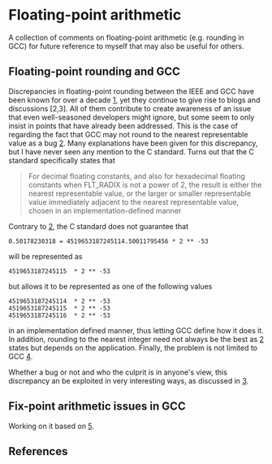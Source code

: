 # Floating-point arithmetic
A collection of comments on floating-point arithmetic (e.g. rounding in GCC) for future reference to myself that may also be useful for others.

## Floating-point rounding and GCC
Discrepancies in floating-point rounding between the IEEE and GCC have been known for over a decade [1], yet they continue to give rise to blogs and discussions [2,3]. All of them contribute to create awareness of an issue that even well-seasoned developers might ignore, but some seem to only insist in points that have already been addressed. This is the case of regarding the fact that GCC may not round to the nearest representable value as a bug [2]. Many explanations have been given for this discrepancy, but I have never seen any mention to the C standard. Turns out that the C standard specifically states that

> For decimal floating constants, and also for hexadecimal floating constants when FLT_RADIX is not a power of 2, the result is either the nearest representable value, or the larger or smaller representable value immediately adjacent to the nearest representable value, chosen in an implementation-defined manner

Contrary to [2], the C standard does not guarantee that 
```
0.50178230318 = 4519653187245114.50011795456 * 2 ** -53
```
will be represented as 
```
4519653187245115  * 2 ** -53
```
but allows it to be represented as one of the following values
```
4519653187245114  * 2 ** -53
4519653187245115  * 2 ** -53
4519653187245116  * 2 ** -53
```
in an implementation defined manner, thus letting GCC define how it does it. In addition, rounding to the nearest integer need not always be the best as [2] states but depends on the application. Finally, the problem is not limited to GCC [4]. 

Whether a bug or not and who the culprit is in anyone's view, this discrepancy an be exploited in very interesting ways, as discussed in [3]. 

## Fix-point arithmetic issues in GCC

Working on it based on [5].

## References
[1]: https://www.springer.com/gp/book/9780817647056
[2]: https://lemire.me/blog/2020/06/26/gcc-not-nearest/
[3]: https://news.ycombinator.com/item?id=23665159
[4]: https://wiki.tcl-lang.org/page/A+real+problem
[5]: https://arxiv.org/pdf/2001.01496.pdf
